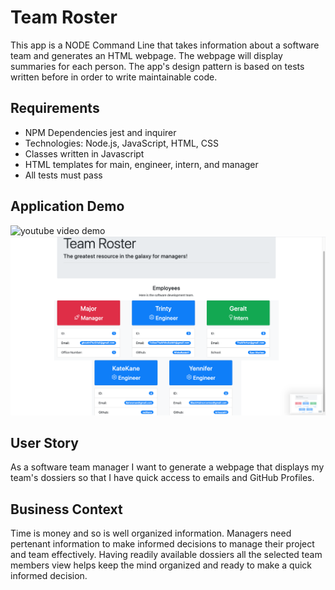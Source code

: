 # Team Roster
 This app is a NODE Command Line that takes information about a software team and generates an HTML webpage. The webpage will display summaries for each person. The app's design pattern is based on tests written before in order to write maintainable code.  

## Requirements 
 
 * NPM Dependencies jest and inquirer 
 * Technologies: Node.js, JavaScript, HTML, CSS
 * Classes written in Javascript
 * HTML templates for main, engineer, intern, and manager
 * All tests must pass


## Application Demo

![youtube video demo](<https://youtu.be/QEHoLxdUpDc>)
![teams html](./Assets/teamHTML.png)




## User Story 
As a software team manager
I want to generate a webpage that displays my team's dossiers 
so that I have quick access to emails and GitHub Profiles.


## Business Context
Time is money and so is well organized information. 
Managers need pertenant information to make informed decisions 
to manage their project and team effectively. 
Having readily available dossiers all the selected team members view
helps keep the mind organized and ready to make a quick informed decision.

